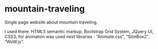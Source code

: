 # mountain-traveling
Single  page website about mountain traveling.

I used there:
            HTML5 semantic markup,
            Bootstrap Grid System,
            JQuery UI,
            CSS3;
for animation was used next libraries :
            “Animate.css”,
            “SlimBox2”,
            “WoW.js”.
